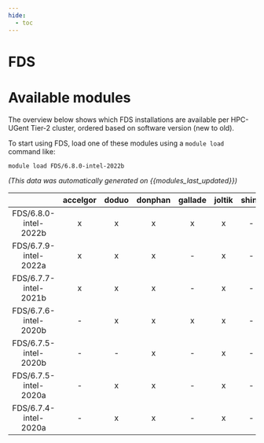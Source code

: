 ```yaml
---
hide:
  - toc
---
```


FDS
===

# Available modules


The overview below shows which FDS installations are available per HPC-UGent Tier-2 cluster, ordered based on software version (new to old).

To start using FDS, load one of these modules using a `module load` command like:

```shell
module load FDS/6.8.0-intel-2022b
```

*(This data was automatically generated on {{modules_last_updated}})*  

| |accelgor|doduo|donphan|gallade|joltik|shinx|skitty|
| :---: | :---: | :---: | :---: | :---: | :---: | :---: | :---: |
|FDS/6.8.0-intel-2022b|x|x|x|x|x|-|-|
|FDS/6.7.9-intel-2022a|x|x|x|-|x|-|-|
|FDS/6.7.7-intel-2021b|x|x|x|-|x|-|-|
|FDS/6.7.6-intel-2020b|-|x|x|x|x|-|-|
|FDS/6.7.5-intel-2020b|-|-|x|-|x|-|-|
|FDS/6.7.5-intel-2020a|-|x|x|-|x|-|-|
|FDS/6.7.4-intel-2020a|-|x|x|-|x|-|-|
